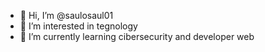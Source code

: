 - 👋 Hi, I’m @saulosaul01
- 👀 I’m interested in tegnology
- 🌱 I’m currently learning cibersecurity and developer web
